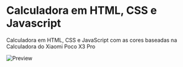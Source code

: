 # Calculadora em HTML, CSS e Javascript
Calculadora em HTML, CSS e JavaScript com as cores baseadas na Calculadora do Xiaomi Poco X3 Pro

![Preview](https://github.com/alxrds/alxrds.github.io/blob/main/assets/img/print.PNG?raw=true)
